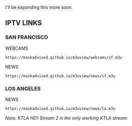 I'll be expanding this more soon.

## IPTV LINKS

### SAN FRANCISCO

WEBCAMS
```
https://maskadvised.github.io/m3uview/webcams/sf.m3u
```
NEWS
```
https://maskadvised.github.io/m3uview/news/sf.m3u
```
### LOS ANGELES

NEWS
```
https://maskadvised.github.io/m3uview/news/la.m3u
```
*Note: KTLA HD1 Stream 2 is the only working KTLA stream*
